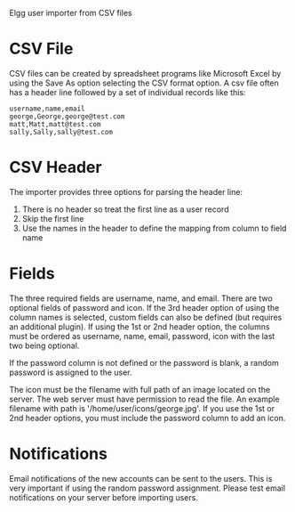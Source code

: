 Elgg user importer from CSV files

CSV File
========
CSV files can be created by spreadsheet programs like Microsoft Excel by using the
Save As option selecting the CSV format option. A csv file often has a header line
followed by a set of individual records like this:

	username,name,email
	george,George,george@test.com
	matt,Matt,matt@test.com
	sally,Sally,sally@test.com


CSV Header
==========
The importer provides three options for parsing the header line:

 1. There is no header so treat the first line as a user record
 2. Skip the first line
 3. Use the names in the header to define the mapping from column to field name


Fields
======
The three required fields are username, name, and email. There are two optional
fields of password and icon. If the 3rd header option of using the column names
is selected, custom fields can also be defined (but requires an additional
plugin). If using the 1st or 2nd header option, the columns must be ordered as
username, name, email, password, icon with the last two being optional.

If the password column is not defined or the password is blank, a random password
is assigned to the user.

The icon must be the filename with full path of an image located on the server.
The web server must have permission to read the file. An example filename with
path is '/home/user/icons/george.jpg'. If you use the 1st or 2nd header options,
you must include the password column to add an icon.


Notifications
=============
Email notifications of the new accounts can be sent to the users. This is very
important if using the random password assignment. Please test email notifications
on your server before importing users.
